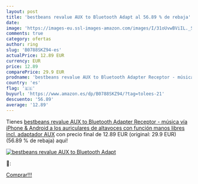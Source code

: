 ```yaml
---
layout: post
title: 'bestbeans revalue AUX to Bluetooth Adapt al 56.89 % de rebaja'
date: 
image: 'https://images-eu.ssl-images-amazon.com/images/I/31oUvwBViIL._SL200_.jpg'
comments: true
category: ofertas
author: ring
slug: 'B0788SKZ94-es'
actualPrice: 12.89 EUR
currency: EUR
price: 12.89
comparePrice: 29.9 EUR
prodname: 'bestbeans revalue AUX to Bluetooth Adapter Receptor - música vía iPhone & Android a los auriculares de altavoces con función manos libres incl. adaptador AUX'
country: 'es'
flag: '🇪🇸'
buyurl: 'https://www.amazon.es/dp/B0788SKZ94/?tag=tolees-21'
descuento: '56.89'
average: '12.89'
---
```


Tienes [bestbeans revalue AUX to Bluetooth Adapter Receptor - música vía iPhone & Android a los auriculares de altavoces con función manos libres incl. adaptador AUX](https://www.amazon.es/dp/B0788SKZ94/?tag=tolees-21) con precio final de  12.89 EUR (original: 29.9 EUR) (56.89 %  de rebaja) aqui!

[![bestbeans revalue AUX to Bluetooth Adapt](https://images-eu.ssl-images-amazon.com/images/I/31oUvwBViIL._SL200_.jpg)](https://www.amazon.es/dp/B0788SKZ94/?tag=tolees-21)

🔎:


[Comprar!!!](https://www.amazon.es/dp/B0788SKZ94/?tag=tolees-21)
